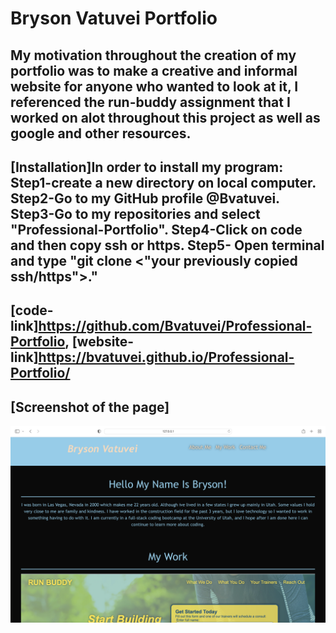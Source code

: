 # Bryson Vatuvei Portfolio

## My motivation throughout the creation of my portfolio was to make a creative and informal website for anyone who wanted to look at it, I referenced the run-buddy assignment that I worked on alot throughout this project as well as google and other resources.

## [Installation]In order to install my program: Step1-create a new directory on local computer. Step2-Go to my GitHub profile @Bvatuvei. Step3-Go to my repositories and select "Professional-Portfolio". Step4-Click on code and then copy ssh or https. Step5- Open terminal and type "git clone <"your previously copied ssh/https">."

## [code-link]https://github.com/Bvatuvei/Professional-Portfolio, [website-link]https://bvatuvei.github.io/Professional-Portfolio/

## [Screenshot of the page]
![page](./assets/images/page.png)


